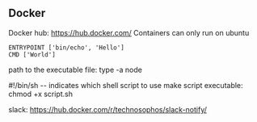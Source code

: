 ## Docker

Docker hub: https://hub.docker.com/
Containers can only run on ubuntu

```
ENTRYPOINT ['bin/echo', 'Hello']
CMD ['World']
```

path to the executable file: type -a node

#!/bin/sh -- indicates which shell script to use
make script executable: chmod +x script.sh

slack: https://hub.docker.com/r/technosophos/slack-notify/
